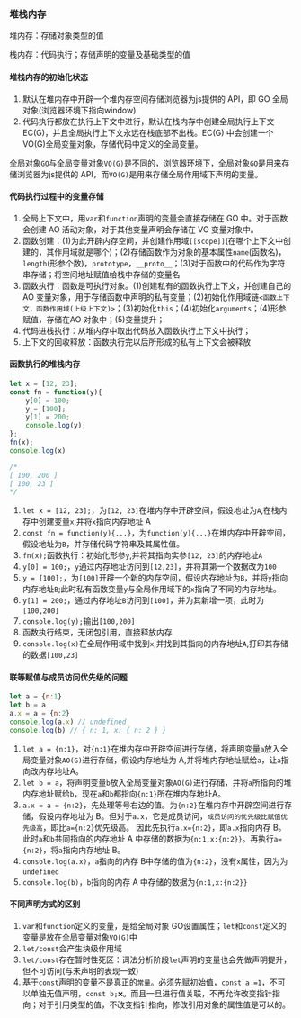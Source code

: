 
### 堆栈内存

堆内存：存储对象类型的值

栈内存：代码执行；存储声明的变量及基础类型的值

#### 堆栈内存的初始化状态

1. 默认在堆内存中开辟一个堆内存空间存储浏览器为js提供的 API，即 GO 全局对象(浏览器环境下指向window)
2. 代码执行都放在执行上下文中进行，默认在栈内存中创建全局执行上下文EC(G)，并且全局执行上下文永远在栈底部不出栈。EC(G) 中会创建一个VO(G)全局变量对象，存储代码中定义的全局变量。

全局对象`GO`与全局变量对象`VO(G)`是不同的，浏览器环境下，全局对象`GO`是用来存储浏览器为js提供的 API，而`VO(G)`是用来存储全局作用域下声明的变量。

#### 代码执行过程中的变量存储
   
1. 全局上下文中，用`var`和`function`声明的变量会直接存储在 GO 中。对于函数会创建 AO 活动对象，对于其他变量声明会存储在 VO 变量对象中。
2. 函数创建：(1)为此开辟内存空间，并创建作用域`[[scope]]`(在哪个上下文中创建的，其作用域就是哪个)；(2)存储函数作为对象的基本属性`name`(函数名)，`length`(形参个数)，`prototype`，`__proto__`；(3)对于函数中的代码作为字符串存储；将空间地址赋值给栈中存储的变量名
3. 函数执行：函数是可执行对象。(1)创建私有的函数执行上下文，并创建自己的 AO 变量对象，用于存储函数中声明的私有变量；(2)初始化作用域链`<函数上下文，函数作用域(上级上下文)>`；(3)初始化`this`；(4)初始化`arguments`；(4)形参赋值，存储在AO 对象中；(5)变量提升；
4. 代码进栈执行：从堆内存中取出代码放入函数执行上下文中执行；
5. 上下文的回收释放：函数执行完以后所形成的私有上下文会被释放

#### 函数执行的堆栈内存

```javascript
let x = [12, 23];
const fn = function(y){
    y[0] = 100;
    y = [100];
    y[1] = 200;
    console.log(y);
};
fn(x);
console.log(x)

/*
[ 100, 200 ]
[ 100, 23 ]
*/
```

1. `let x = [12, 23];`，为`[12, 23]`在堆内存中开辟空间，假设地址为`A`,在栈内存中创建变量`x`,并将`x`指向内存地址 A
2. `const fn = function(y){...}`，为`function(y){...}`在堆内存中开辟空间，假设地址为`B`，并存储代码字符串及其属性值。
3. `fn(x);`函数执行：初始化形参`y`,并将其指向实参`[12, 23]`的内存地址`A`
4. `y[0] = 100;`，`y`通过内存地址访问到`[12,23]`，并将其第一个数据改为`100`
5. `y = [100];`，为`[100]`开辟一个新的内存空间，假设内存地址为`B`，并将`y`指向内存地址`B`;此时私有函数变量`y`与全局作用域下的`x`指向了不同的内存地址。
6. `y[1] = 200;`，通过内存地址`B`访问到`[100]`，并为其新增一项，此时为`[100,200]`
7. `console.log(y);`输出`[100,200]`
8. 函数执行结束，无闭包引用，直接释放内存
9. `console.log(x)`在全局作用域中找到`x`,并找到其指向的内存地址`A`,打印其存储的数据`[100,23]`

#### 联等赋值与成员访问优先级的问题

```javascript
let a = {n:1}
let b = a
a.x = a = {n:2}
console.log(a.x) // undefined
console.log(b) // { n: 1, x: { n: 2 } }
```

1. `let a = {n:1}`，对`{n:1}`在堆内存中开辟空间进行存储，将声明变量`a`放入全局变量对象`AO(G)`进行存储，假设内存地址为 A,并将堆内存地址赋给`a`，让`a`指向改内存地址A。
2. `let b = a`，将声明变量`b`放入全局变量对象`AO(G)`进行存储，并将`a`所指向的堆内存地址赋给`b`，现在`a`和`b`都指向`{n:1}`所在堆内存地址A。
3. `a.x = a = {n:2}`，先处理等号右边的值。为`{n:2}`在堆内存中开辟空间进行存储，假设内存地址为 B。但对于`a.x`，它是成员访问，`成员访问的优先级比赋值优先级高`，即比`a={n:2}`优先级高。 因此先执行`a.x={n:2}`，即`a.x`指向内存 B。此时`a`和`b`共同指向的内存地址 A 中存储的数据为`{n:1,x:{n:2}}`。再执行`a={n:2}`，将`a`指向内存地址 B。
4. `console.log(a.x)`，`a`指向的内存 B中存储的值为`{n:2}`，没有`x`属性，因为为`undefined`
5. `console.log(b)`，`b`指向的内存 A 中存储的数据为`{n:1,x:{n:2}}`

#### 不同声明方式的区别

 1. `var`和`function`定义的变量，是给全局对象 GO设置属性；`let`和`const`定义的变量是放在全局变量对象`VO(G)`中
 2. `let/const`会产生块级作用域
 3. `let/const`存在暂时性死区：词法分析阶段`let`声明的变量也会先做声明提升，但不可访问(与未声明的表现一致)
 4. 基于`const`声明的变量不是真正的`常量`。必须先赋初始值，`const a =1`，不可以单独无值声明，`const b;❌`。而且一旦进行值关联，不再允许改变指针指向；对于引用类型的值，不改变指针指向，修改引用对象的属性值是可以的。